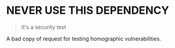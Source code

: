 # NEVER USE THIS DEPENDENCY
> It's a security test

A bad copy of request for testing homographic vulnerabilities.
